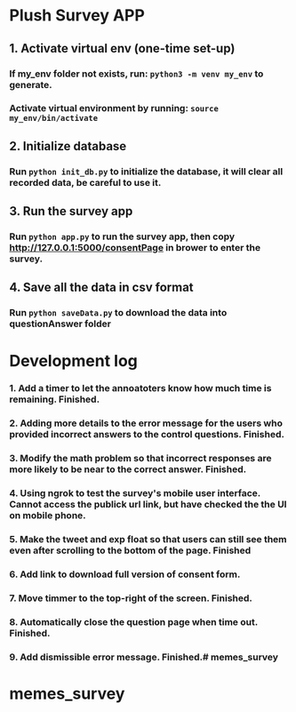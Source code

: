 # Plush Survey APP

## 1. Activate virtual env (one-time set-up)

### If my_env folder not exists, run:  `python3 -m venv my_env`  to generate.
### Activate virtual environment by running:  `source my_env/bin/activate`

## 2. Initialize database

### Run `python init_db.py` to initialize the database, it will clear all recorded data, be careful to use it.

## 3. Run the survey app

### Run `python app.py` to run the survey app, then copy http://127.0.0.1:5000/consentPage in brower to enter the survey.

## 4. Save all the data in csv format

### Run `python saveData.py`  to download the data into questionAnswer folder

# Development log

### 1. Add a timer to let the annoatoters know how much time is remaining. Finished.
### 2. Adding more details to the error message for the users who provided incorrect answers to the control questions.  Finished.
### 3. Modify the math problem so that incorrect responses are more likely to be near to the correct answer. Finished.
### 4. Using ngrok to test the survey's mobile user interface. Cannot access the publick url link, but have checked the the UI on mobile phone. 
### 5. Make the tweet and exp float so that users can still see them even after scrolling to the bottom of the page. Finished
### 6. Add link to download full version of consent form.

### 7. Move timmer to the top-right of the screen. Finished.
### 8. Automatically close the question page when time out. Finished.
### 9. Add dismissible error message. Finished.# memes_survey
# memes_survey
